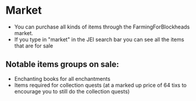 # Market
- You can purchase all kinds of items through the FarmingForBlockheads market.
- If you type in "market" in the JEI search bar you can see all the items that are for sale
## Notable items groups on sale:
- Enchanting books for all enchantments
- Items required for collection quests (at a marked up price of 64 tixs to encourage you to still do the collection quests)
